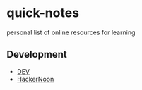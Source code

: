 # quick-notes
personal list of online resources for learning

## Development
* [DEV](https://dev.to/)
* [HackerNoon](https://hackernoon.com/)

